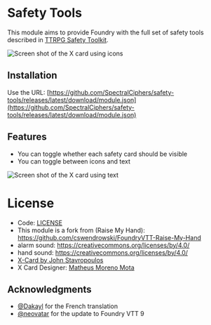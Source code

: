 # Safety Tools

This module aims to provide Foundry with the full set of safety tools described in [TTRPG Safety Toolkit](https://drive.google.com/drive/folders/114jRmhzBpdqkAlhmveis0nmW73qkAZCj).

![Screen shot of the X card using icons](docs/screenshot-icons.png)

## Installation

Use the URL: [https://github.com/SpectralCiphers/safety-tools/releases/latest/download/module.json](https://github.com/SpectralCiphers/safety-tools/releases/latest/download/module.json)

## Features

* You can toggle whether each safety card should be visible
* You can toggle between icons and text

![Screen shot of the X card using text](docs/screenshot-text.png)


# License

- Code: [LICENSE](https://github.com/brunocalado/raise-my-hand-plus/blob/main/LICENSE)
- This module is a fork from (Raise My Hand): https://github.com/cswendrowski/FoundryVTT-Raise-My-Hand
- alarm sound: https://creativecommons.org/licenses/by/4.0/
- hand sound: https://creativecommons.org/licenses/by/4.0/
- [X-Card by John Stavropoulos](https://docs.google.com/document/d/1SB0jsx34bWHZWbnNIVVuMjhDkrdFGo1_hSC2BWPlI3A/edit)
- X Card Designer: [Matheus Moreno Mota](https://www.instagram.com/matheus_mesmo/)

## Acknowledgments

* [@Dakayl](https://github.com/Dakayl) for the French translation
* [@neovatar](https://github.com/neovatar) for the update to Foundry VTT 9
